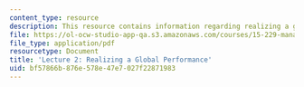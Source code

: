 ```yaml
---
content_type: resource
description: This resource contains information regarding realizing a global performance.
file: https://ol-ocw-studio-app-qa.s3.amazonaws.com/courses/15-229-managing-global-integration-spring-2012/bf57866b876e578e47e7027f22871983_MIT15_229S12_lec02.pdf
file_type: application/pdf
resourcetype: Document
title: 'Lecture 2: Realizing a Global Performance'
uid: bf57866b-876e-578e-47e7-027f22871983
---
```

